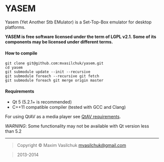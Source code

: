 # YASEM

Yasem (Yet Another Stb EMulator) is a Set-Top-Box emulator for desktop platforms. 

**YASEM is free software licensed under the term of LGPL v2.1. Some of its components may be licensed under different terms.**

#### How to compile
    
    git clone git@github.com:mvasilchuk/yasem.git
    cd yasem
    git submodule update --init --recursive
    git submodule foreach --recursive git fetch
    git submodule foreach git merge origin master


#### Requirements

* Qt 5 (5.2.1+ is recommended)
* C++11 compatible compiler (tested with GCC and Clang)

For using QtAV as a media player see [QtAV requirements](https://github.com/wang-bin/QtAV#requirements).

_WARNING_: Some functionality may not be available with Qt version less than 5.2

- - -

> Copyright &copy; Maxim Vasilchuk mvasilchuk@gmail.com

> 2013-2014



